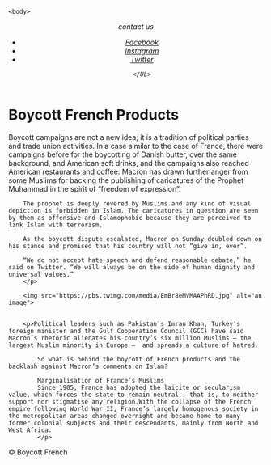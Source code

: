 <!DOCTYPE html>
<html>
    <head>
 <title>Boycott French Products</title>
    </head>

    <body>
<header>
<var>
    <p>contact us</p> 
    <UL>
        <li><a href="https://web.facebook.com/?_rdc=1&_rdr">Facebook</a></li>
        <li><a href="https://www.instagram.com/">Instagram</a></li>
        <li><a href="https://twitter.com/twitter?lang=ar">Twitter</a></li>
        

    </UL>
</var>

</header>
<main>
    <h1>Boycott French Products</h1>
    <p>Boycott campaigns are not a new idea; it is a tradition of political parties and trade union activities. In a case similar to the case of France, there were campaigns before for the boycotting of Danish butter, over the same background, and American soft drinks, and the campaigns also reached American restaurants and coffee. Macron has drawn further anger from some Muslims for backing the publishing of caricatures of the Prophet Muhammad in the spirit of “freedom of expression”.

        The prophet is deeply revered by Muslims and any kind of visual depiction is forbidden in Islam. The caricatures in question are seen by them as offensive and Islamophobic because they are perceived to link Islam with terrorism.
        
        As the boycott dispute escalated, Macron on Sunday doubled down on his stance and promised that his country will not “give in, ever”.
        
        “We do not accept hate speech and defend reasonable debate,” he said on Twitter. “We will always be on the side of human dignity and universal values.”
        </p>

        <img src="https://pbs.twimg.com/media/EmBr8eMVMAAPhRD.jpg" alt="an image">


        <p>Political leaders such as Pakistan’s Imran Khan, Turkey’s foreign minister and the Gulf Cooperation Council (GCC) have said Macron’s rhetoric alienates his country’s six million Muslims – the largest Muslim minority in Europe –  and spreads a culture of hatred.

            So what is behind the boycott of French products and the backlash against Macron’s comments on Islam?
            
            Marginalisation of France’s Muslims
            Since 1905, France has adopted the laicite or secularism value, which forces the state to remain neutral – that is, to neither support nor stigmatise any religion.With the collapse of the French empire following World War II, France’s largely homogenous society in the metropolitan areas changed overnight and became home to many former colonial subjects and their descendants, mainly from North and West Africa.
            </p>
</main>
<footer>
&copy; Boycott French
</footer>
    </body>

</html>
